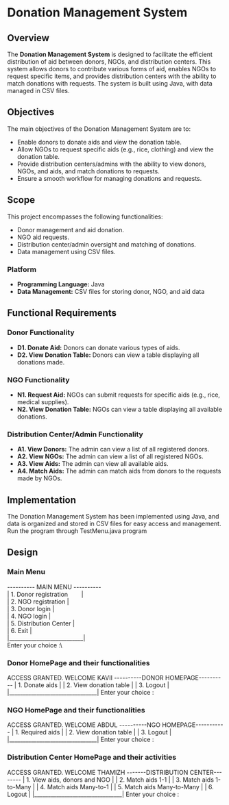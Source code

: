 # Donation Management System

## Overview

The **Donation Management System** is designed to facilitate the efficient distribution of aid between donors, NGOs, and distribution centers. This system allows donors to contribute various forms of aid, enables NGOs to request specific items, and provides distribution centers with the ability to match donations with requests. The system is built using Java, with data managed in CSV files.

## Objectives

The main objectives of the Donation Management System are to:

- Enable donors to donate aids and view the donation table.
- Allow NGOs to request specific aids (e.g., rice, clothing) and view the donation table.
- Provide distribution centers/admins with the ability to view donors, NGOs, and aids, and match donations to requests.
- Ensure a smooth workflow for managing donations and requests.

## Scope

This project encompasses the following functionalities:

- Donor management and aid donation.
- NGO aid requests.
- Distribution center/admin oversight and matching of donations.
- Data management using CSV files.

### Platform

- **Programming Language:** Java
- **Data Management:** CSV files for storing donor, NGO, and aid data

## Functional Requirements

### Donor Functionality

- **D1. Donate Aid:** Donors can donate various types of aids.
- **D2. View Donation Table:** Donors can view a table displaying all donations made.

### NGO Functionality

- **N1. Request Aid:** NGOs can submit requests for specific aids (e.g., rice, medical supplies).
- **N2. View Donation Table:** NGOs can view a table displaying all available donations.

### Distribution Center/Admin Functionality

- **A1. View Donors:** The admin can view a list of all registered donors.
- **A2. View NGOs:** The admin can view a list of all registered NGOs.
- **A3. View Aids:** The admin can view all available aids.
- **A4. Match Aids:** The admin can match aids from donors to the requests made by NGOs.

## Implementation

The Donation Management System has been implemented using Java, and data is organized and stored in CSV files for easy access and management.
Run the program through TestMenu.java program


## Design

### Main Menu

---------- MAIN MENU ----------\
| 1. Donor registration&nbsp;&nbsp;&nbsp;&nbsp;&nbsp;&nbsp;&nbsp;&nbsp;|\
| 2. NGO registration       |\
| 3. Donor login            |\
| 4. NGO login              |\
| 5. Distribution Center    |\
| 6. Exit                   |\
|___________________________|\
Enter your choice :\



### Donor HomePage and their functionalities

ACCESS GRANTED. WELCOME KAVII
----------DONOR HOMEPAGE----------
| 1. Donate aids                 |
| 2. View donation table         |
| 3. Logout                      |
|________________________________|
Enter your choice : 



### NGO HomePage and their functionalities

ACCESS GRANTED. WELCOME ABDUL
----------NGO HOMEPAGE-----------
| 1. Required aids               |
| 2. View donation table         |
| 3. Logout                      |
|________________________________|
Enter your choice :



### Distribution Center HomePage and their activities

ACCESS GRANTED. WELCOME THAMIZH
-------DISTRIBUTION CENTER--------
| 1. View aids, donors and NGO   |
| 2. Match aids 1-1              |
| 3. Match aids 1-to-Many        |
| 4. Match aids Many-to-1        |
| 5. Match aids Many-to-Many     |
| 6. Logout                      |
|________________________________|
Enter your choice :